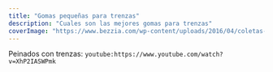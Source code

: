 ```yaml
---
title: "Gomas pequeñas para trenzas"
description: "Cuales son las mejores gomas para trenzas"
coverImage: "https://www.bezzia.com/wp-content/uploads/2016/04/coletas-con-trenzas-de-espiga.jpg"
---
```

Peinados con trenzas:
`youtube:https://www.youtube.com/watch?v=XhP2IASWPmk`